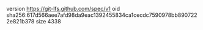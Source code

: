 version https://git-lfs.github.com/spec/v1
oid sha256:617d566aee7afd98da9eac1392455834ca1cecdc7590978bb8907222e821b378
size 4338
